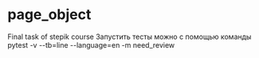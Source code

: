 # page_object
Final task of stepik course
Запустить тесты можно с помощью команды
pytest -v --tb=line --language=en -m need_review